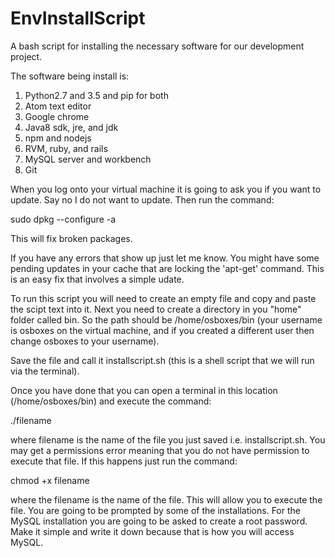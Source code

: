 # EnvInstallScript
A bash script for installing the necessary software for our development project.

The software being install is:
1) Python2.7 and 3.5 and pip for both
2) Atom text editor
3) Google chrome
4) Java8 sdk, jre, and jdk
5) npm and nodejs
6) RVM, ruby, and rails
7) MySQL server and workbench
8) Git

When you log onto your virtual machine it is going to ask you if you want to update.  Say no I do not want to update.  Then run the command:

sudo dpkg --configure -a

This will fix broken packages.

If you have any errors that show up just let me know.  You might have some pending updates in your cache that are locking the 'apt-get' command.  This is an easy fix that involves a simple udate.

To run this script you will need to create an empty file and copy and paste the scipt text into it.  Next you need to create a directory in you "home" folder called bin.  So the path should be /home/osboxes/bin (your username is osboxes on the virtual machine, and if you created a different user then change osboxes to your username).  

Save the file and call it installscript.sh (this is a shell script that we will run via the terminal).

Once you have done that you can open a terminal in this location (/home/osboxes/bin) and execute the command:

./filename

where filename is the name of the file you just saved i.e. installscript.sh.  You may get a permissions error meaning that you do not have permission to execute that file.  If this happens just run the command:

chmod +x filename

where the filename is the name of the file.  This will allow you to execute the file.  You are going to be prompted by some of the installations.  For the MySQL installation you are going to be asked to create a root password.  Make it simple and write it down because that is how you will access MySQL. 




